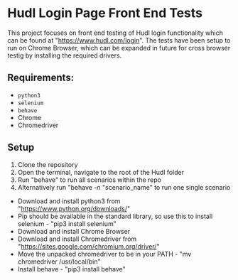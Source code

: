 
# Hudl Login Page Front End Tests

This project focuses on front end testing of Hudl login functionality which can be found at "https://www.hudl.com/login". 
The tests have been setup to run on Chrome Browser, which can be expanded in future for cross browser testig by installing the required drivers.

## Requirements:

- `python3`
- `selenium`
- `behave`
- Chrome
- Chromedriver

## Setup

1. Clone the repository
2. Open the terminal, navigate to the root of the Hudl folder
3. Run "behave" to run all scenarios within the repo
4. Alternatively run "behave -n "scenario_name" to run one single scenario


- Download and install python3 from "https://www.python.org/downloads/"
- Pip should be available in the standard library, so use this to install selenium - "pip3 install selenium"
- Download and install Chrome Browser
- Download and install Chromedriver from "https://sites.google.com/chromium.org/driver/"
- Move the unpacked chromedriver to be in your PATH - "mv chromedriver /usr/local/bin"
- Install behave - "pip3 install behave"


